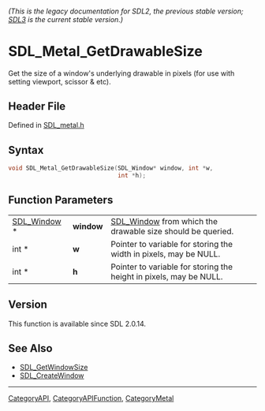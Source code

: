 ###### (This is the legacy documentation for SDL2, the previous stable version; [SDL3](https://wiki.libsdl.org/SDL3/) is the current stable version.)
# SDL_Metal_GetDrawableSize

Get the size of a window's underlying drawable in pixels (for use with setting viewport, scissor & etc).

## Header File

Defined in [SDL_metal.h](https://github.com/libsdl-org/SDL/blob/SDL2/include/SDL_metal.h)

## Syntax

```c
void SDL_Metal_GetDrawableSize(SDL_Window* window, int *w,
                               int *h);
```

## Function Parameters

|                            |            |                                                                          |
| -------------------------- | ---------- | ------------------------------------------------------------------------ |
| [SDL_Window](SDL_Window) * | **window** | [SDL_Window](SDL_Window) from which the drawable size should be queried. |
| int *                      | **w**      | Pointer to variable for storing the width in pixels, may be NULL.        |
| int *                      | **h**      | Pointer to variable for storing the height in pixels, may be NULL.       |

## Version

This function is available since SDL 2.0.14.

## See Also

- [SDL_GetWindowSize](SDL_GetWindowSize)
- [SDL_CreateWindow](SDL_CreateWindow)

----
[CategoryAPI](CategoryAPI), [CategoryAPIFunction](CategoryAPIFunction), [CategoryMetal](CategoryMetal)

